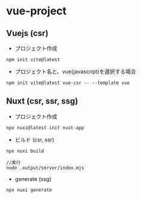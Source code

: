 # vue-project

## Vuejs (csr)

* プロジェクト作成
```
npm init vite@latest
```

* プロジェクト名と、vue(javascript)を選択する場合
```
npm init vite@latest vue-csr -- --template vue
```

## Nuxt (csr, ssr, ssg)

* プロジェクト作成
```
npx nuxi@latest init nuxt-app
```

* ビルド (csr, ssr)
```
npx nuxi build

//実行
node .output/server/index.mjs
```

* generate (ssg)
```
npx nuxi generate
```